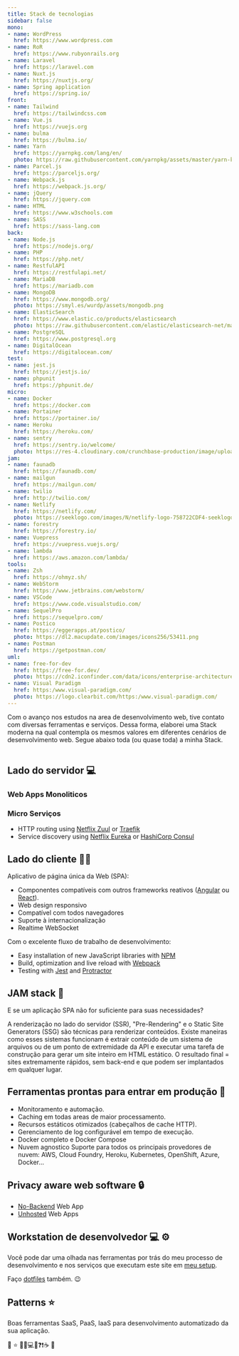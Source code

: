 ```yaml
---
title: Stack de tecnologias
sidebar: false
mono:
- name: WordPress
  href: https://www.wordpress.com
- name: RoR
  href: https://www.rubyonrails.org
- name: Laravel
  href: https://laravel.com
- name: Nuxt.js
  href: https://nuxtjs.org/
- name: Spring application
  href: https://spring.io/
front:
- name: Tailwind
  href: https://tailwindcss.com
- name: Vue.js
  href: https://vuejs.org
- name: bulma
  href: https://bulma.io/
- name: Yarn
  href: https://yarnpkg.com/lang/en/
  photo: https://raw.githubusercontent.com/yarnpkg/assets/master/yarn-kitten-circle.png
- name: Parcel.js
  href: https://parceljs.org/
- name: Webpack.js
  href: https://webpack.js.org/
- name: jQuery
  href: https://jquery.com
- name: HTML
  href: https://www.w3schools.com
- name: SASS
  href: https://sass-lang.com
back:
- name: Node.js
  href: https://nodejs.org/
- name: PHP
  href: https://php.net/
- name: RestfulAPI
  href: https://restfulapi.net/
- name: MariaDB
  href: https://mariadb.com
- name: MongoDB
  href: https://www.mongodb.org/
  photo: https://smyl.es/wurdp/assets/mongodb.png
- name: ElasticSearch
  href: https://www.elastic.co/products/elasticsearch
  photo: https://raw.githubusercontent.com/elastic/elasticsearch-net/master/build/nuget-icon.png
- name: PostgreSQL
  href: https://www.postgresql.org
- name: DigitalOcean
  href: https://digitalocean.com/
test:
- name: jest.js
  href: https://jestjs.io/
- name: phpunit
  href: https://phpunit.de/
micro:
- name: Docker
  href: https://docker.com
- name: Portainer
  href: https://portainer.io/
- name: Heroku
  href: https://heroku.com/
- name: sentry
  href: https://sentry.io/welcome/
  photo: https://res-4.cloudinary.com/crunchbase-production/image/upload/c_lpad,h_256,w_256,f_auto,q_auto:eco/v1424297929/rhfze61a1pxtxuxny98x.png
jam:
- name: faunadb
  href: https://faunadb.com/
- name: mailgun
  href: https://mailgun.com/
- name: twilio
  href: http://twilio.com/
- name: Netlify
  href: https://netlify.com/
  photo: https://seeklogo.com/images/N/netlify-logo-758722CDF4-seeklogo.com.png
- name: forestry
  href: https://forestry.io/
- name: Vuepress
  href: https://vuepress.vuejs.org/
- name: lambda
  href: https://aws.amazon.com/lambda/
tools:
- name: Zsh
  href: https://ohmyz.sh/
- name: WebStorm
  href: https://www.jetbrains.com/webstorm/
- name: VSCode
  href: https://www.code.visualstudio.com/
- name: SequelPro
  href: https://sequelpro.com/
- name: Postico
  href: https://eggerapps.at/postico/
  photo: https://dl2.macupdate.com/images/icons256/53411.png
- name: Postman
  href: https://getpostman.com/
uml:
- name: free-for-dev
  href: https://free-for.dev/
  photo: https://cdn2.iconfinder.com/data/icons/enterprise-architecture-togaf-colored/512/Data_architecture-512.png
- name: Visual Paradigm
  href: https:/www.visual-paradigm.com/
  photo: https://logo.clearbit.com/https:/www.visual-paradigm.com/
---
```

Com o avanço nos estudos na area de desenvolvimento web, tive contato com diversas ferramentas e serviços. Dessa forma, elaborei uma Stack moderna na qual contempla os mesmos valores em diferentes cenários de desenvolvimento web. Segue abaixo toda (ou quase toda) a minha Stack.</br>
</br>

## Lado do servidor 💻

<BaseStack group="back" />

### Web Apps Monoliticos

<BaseStack group="mono" />

### Micro Serviços

<BaseStack group="micro" />

- HTTP routing using [Netflix Zuul](https://github.com/Netflix/zuul) or [Traefik](https://traefik.io/)
- Service discovery using [Netflix Eureka](https://github.com/Netflix/eureka) or [HashiCorp Consul](https://www.consul.io/)

## Lado do cliente 👨‍💻

<BaseStack group="front" />

Aplicativo de página única da Web (SPA):

- Componentes compatíveis com outros frameworks reativos ([Angular](https://angular.io/) ou [React](https://reactjs.org/)).
- Web design responsivo
- Compatível com todos navegadores
- Suporte à internacionalização
- Realtime WebSocket

Com o excelente fluxo de trabalho de desenvolvimento:

- Easy installation of new JavaScript libraries with [NPM](https://www.npmjs.com/get-npm)
- Build, optimization and live reload with [Webpack](https://webpack.js.org/)
- Testing with [Jest](https://facebook.github.io/jest/) and [Protractor](http://www.protractortest.org/)

## JAM stack 🎯

E se um aplicação SPA não for suficiente para suas necessidades?

A renderização no lado do servidor (SSR), "Pre-Rendering" e o Static Site Generators (SSG) são técnicas para renderizar conteúdos. 
 Existe maneiras como esses sistemas funcionam é extrair conteúdo de um sistema de arquivos ou de um ponto de extremidade da API e executar uma tarefa de construção para gerar um site inteiro em HTML estático. O resultado final = sites extremamente rápidos, sem back-end e que podem ser implantados em qualquer lugar.

<BaseStack group="jam" />

## Ferramentas prontas para entrar em produção 🚀

- Monitoramento e automação.
- Caching em todas areas de maior processamento. 
- Recursos estáticos otimizados (cabeçalhos de cache HTTP).
- Gerenciamento de log configurável em tempo de execução.
- Docker completo e Docker Compose
- Nuvem agnostico Suporte para todos os principais provedores de nuvem: AWS, Cloud Foundry, Heroku, Kubernetes, OpenShift, Azure, Docker…

<BaseStack group="prod" />

## Privacy aware web software 🔒

- [No-Backend](http://nobackend.org/) Web App
- [Unhosted](https://unhosted.org/) Web Apps

## Workstation de desenvolvedor ‍💻 ⚙️

Você pode dar uma olhada nas ferramentas por trás do meu processo de desenvolvimento e nos serviços que executam este site em [meu setup](stack).

Faço [dotfiles](https://github.com/thomasgroch/dotfiles) também. 😉

<BaseStack group="tools" />

## Patterns ⭐️
Boas ferramentas SaaS, PaaS, IaaS para desenvolvimento automatizado da sua aplicação.

<BaseStack group="uml" />


🚧 ⭐️ 🎯📌💻🚀❓❗☕ 📨
